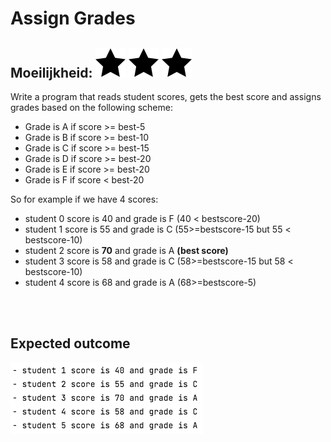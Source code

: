 # Assign Grades
## Moeilijkheid: ![Filled](../resources/star-filled.svg) ![Filled](../resources/star-filled.svg) ![Filled](../resources/star-filled.svg)

Write a program that reads student scores, gets the best score and assigns grades based on the following scheme:

- Grade is A if score >= best-5 
- Grade is B if score >= best-10 
- Grade is C if score >= best-15 
- Grade is D if score >= best-20
- Grade is E if score >= best-20
- Grade is F if score < best-20

So for example if we have 4 scores:
- student 0 score is 40 and grade is F (40 < bestscore-20)
- student 1 score is 55 and grade is C (55>=bestscore-15 but 55 < bestscore-10)
- student 2 score is **70** and grade is A **(best score)**
- student 3 score is 58 and grade is C (58>=bestscore-15 but 58 < bestscore-10)
- student 4 score is 68 and grade is A (68>=bestscore-5)


<br/>
<br/>

## Expected outcome
![](sample_output.png)
